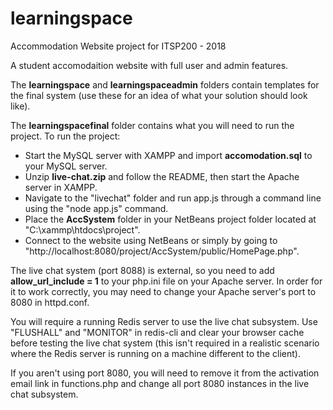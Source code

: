 # learningspace
Accommodation Website project for ITSP200 - 2018

A student accomodaition website with full user and admin features.

The **learningspace** and **learningspaceadmin** folders contain templates for the final system (use these for an idea of what your solution should look like).

The **learningspacefinal** folder contains what you will need to run the project. To run the project:
- Start the MySQL server with XAMPP and import **accomodation.sql** to your MySQL server.
- Unzip **live-chat.zip** and follow the README, then start the Apache server in XAMPP.
- Navigate to the "livechat" folder and run app.js through a command line using the "node app.js" command.
- Place the **AccSystem** folder in your NetBeans project folder located at "C:\xammp\htdocs\project".
- Connect to the website using NetBeans or simply by going to "http://localhost:8080/project/AccSystem/public/HomePage.php".

The live chat system (port 8088) is external, so you need to add **allow_url_include = 1** to your php.ini file on your Apache server. In order for it to work correctly, you may need to change your Apache server's port to 8080 in httpd.conf.

You will require a running Redis server to use the live chat subsystem. Use "FLUSHALL" and "MONITOR" in redis-cli and clear your browser cache before testing the live chat system (this isn't required in a realistic scenario where the Redis server is running on a machine different to the client).

If you aren't using port 8080, you will need to remove it from the activation email link in functions.php and change all port 8080 instances in the live chat subsystem.
